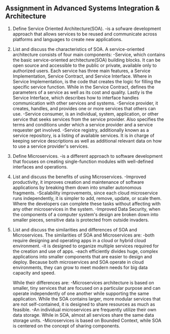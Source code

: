 ## Assignment in Advanced Systems Integration & Architecture
1. Define Service Oriented Architecture(SOA).
   -is a sofware development approach that allows services to be reused and communicate across platforms and languages to create new applications.

2. List and discuss the characteristics of SOA.
   A service-oriented architecture consists of four main components: 
   -Service, which contains the basic service-oriented architecture(SOA) building blocks. It can be open source and accessible to the public or private, available only to authorized users. Each service has three main features, a Service Implementation, Service Contract, and Service Interface. Where in Service Implementation, is the code that creates the logic for filling the specific service function. While in the Service Contract, defines the parameters of a service as well as its cost and quality. Lastly is the Service Interface, which describes how to interface handles communication with other services and systems.
   -Service provider, it creates, handles, and provides one or more services that others can use.
   -Service consumer, is an individual, system, application, or other service that seeks services from the service provider. Also specifies the terms and conditions under which a service provider and a service requester get involved.
   -Service registry, additionally known as a service repository, is a listing of available services. It is in charge of keeping service descriptions as well as additional relevant data on how to use a service provider's services.

3. Define Microservices.
   -is a different approach to software development that focuses on creating single-function modules with well-defined interfaces and operations.

4. List and discuss the benefits of using Microservices.
   -Improved productivity, it improves creation and maintenance of software applications by breaking them down into smaller autonomous fragments.
   -Scalability improvements, since each cloud microservice runs independently, it is simpler to add, remove, update, or scale them. Where the developers can complete these tasks without affecting with any other microservices in the system.
   -Improved Data Security, when the components of a computer system's design are broken down into smaller pieces, sensitive data is protected from outside invaders.

5. List and discuss the similarities and differences of SOA and Microservices.
   The similarities of SOA and Microservices are:
   -both require designing and operating apps in a cloud or hybrid cloud environment. 
   -it is designed to organize multiple services required for the creation and use of apps. 
   -each efficiently divides huge, complex applications into smaller components that are easier to design and deploy. Because both microservices and SOA operate in cloud environments, they can grow to meet modern needs for big data capacity and speed.

   While their differences are:
   -Microservices architecture is based on smaller, tiny services that are focused on a particular purpose and can operate independently of one another while supporting the same application.  While the SOA contains larger, more modular services that are not self-contained, it is designed to share resources as much as feasible.
   -An individual microservices are frequently utilize their own data storage. While in SOA, almost all services share the same data storage units.
   -Microservices is based on Bounded Context, while SOA is centered on the concept of sharing components.

